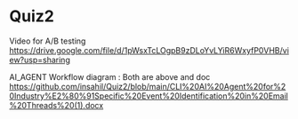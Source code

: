 # Quiz2

Video for A/B testing
https://drive.google.com/file/d/1pWsxTcLOgpB9zDLoYvLYiR6WxyfP0VHB/view?usp=sharing

AI_AGENT
Workflow diagram  : Both are above
and doc https://github.com/insahil/Quiz2/blob/main/CLI%20AI%20Agent%20for%20Industry%E2%80%91Specific%20Event%20Identification%20in%20Email%20Threads%20(1).docx

